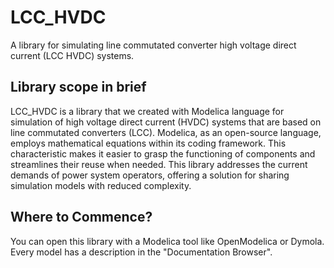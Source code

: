 # LCC_HVDC

A library for simulating line commutated converter high voltage direct current (LCC HVDC) systems.

## Library scope in brief

LCC_HVDC is a library that we created with Modelica language for simulation of high voltage direct current (HVDC) systems that are based on line commutated converters (LCC). Modelica, as an open-source language, employs mathematical equations within its coding framework. This characteristic makes it easier to grasp the functioning of components and streamlines their reuse when needed. This library addresses the current demands of power system operators, offering a solution for sharing simulation models with reduced complexity. 

## Where to Commence?

You can open this library with a Modelica tool like OpenModelica or Dymola. Every model has a description in the "Documentation Browser".
